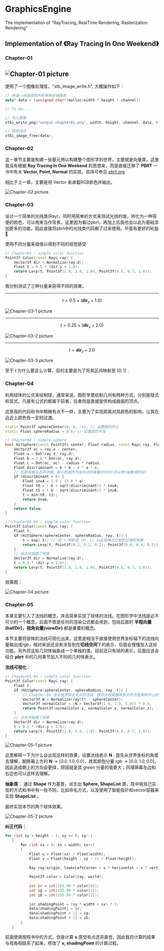 # GraphicsEngine
The implementation of "RayTracing, RealTime Rendering, Rasterization Rendering" 

## Implementation of 《Ray Tracing In One Weekend》
### Chapter-01
![Chapter-01 picture](./QZRayTracer/output-chapter01.png)
---
使用了一个图像处理库，"stb_image_write.h",
大概操作如下：
```cpp
// 申请一块连续的内存用来存储像素
auto* data = (unsigned char*)malloc(width * height * channel);

// To do...

// 写入图像
stbi_write_png("output-chapter01.png", width, height, channel, data, 0);

// 释放内存
stbi_image_free(data);
```
### Chapter-02
这一章节主要是构建一些基元用以构建整个图形学的世界，主要就是向量类，这里我没有根据 **Ray Tracing In One Weekend** 的思想来，而是直接迁移了 **PBRT** 一书中有关 **Vector, Point, Normal** 的实现，具体可参见 [pbrt.org](https://www.pbrt.org/)

相比于上一章，主要是用 Vector 来承载RGB颜色并输出。

![Chapter-02 picture](./QZRayTracer/output-chapter02.png)
### Chapter-03
设计一个简单的光线类(Ray)，同时用简单的方式来测试光线的值，转化为一种简便的颜色，可以用来当作背景。这里因为看过pbrt，再加上后面也会以此为基础添加更多的功能，因此直接将pbrt中的光线类代码搬了过来使用。毕竟有更好的轮胎🤣

使用不同分量来插值以得到不同的视觉感受
```cpp
// Chapter03 : simple color function
Point3f Color(const Ray& ray) {
	Vector3f dir = Normalize(ray.d);
	Float t = 0.5 * (dir.y + 1.0);
	return Lerp(t, Point3f(1.0, 1.0, 1.0), Point3f(0.5, 0.7, 1.0));
}
```

我分别测试了三种分量来获得不同的效果。

---
$$t=0.5\times(\mathbf{dir}_y + 1.0)$$

 ![Chapter-03-1 picture](./QZRayTracer/output-chapter03-1.png)

---
$$t=0.25\times(\mathbf{dir}_x + 2.0)$$

 ![Chapter-03-2 picture](./QZRayTracer/output-chapter03-2.png)

---
 $$t=\mathbf{dir}_z + 2.0$$

 ![Chapter-03-3 picture](./QZRayTracer/output-chapter03-3.png)

至于 $t$ 为什么要这么计算，目的主要是为了将其区间映射至 $[0,1]$ .

### Chapter-04
利用球体的公式来绘制球，通常来说，图形学里绘制几何有两种方式，分别是隐式和显式，凡是有公式的都属于前者，后者则是直接提供构成曲面的顶点。

这里我的代码和书中稍微有点不一样，主要为了实现距离对其颜色的影响，让其在远近上颜色有一定的过渡。

```cpp
static Point3f sphereCenter(0, 0, -1); // 设置圆的中心
static Float sphereRadius = 0.5; // 设置圆的半径

// Chapter04 : simple sphere
bool HitSphere(const Point3f& center, Float radius, const Ray& ray, Float& t) {
	Vector3f oc = ray.o - center;
	Float a = Dot(ray.d, ray.d);
	Float b = 2.0 * Dot(oc, ray.d);
	Float c = Dot(oc, oc) - radius * radius;
	Float discriminant = b * b - 4 * a * c;
	// 判断有根与否并求根，取小的根作为击中点所需要的时间(可以把t抽象成时间)
	if (discriminant > 0) {
		Float invA = 1.0 / (2.0 * a);
		Float t0 = (-b + sqrt(discriminant)) * invA;
		Float t1 = (-b - sqrt(discriminant)) * invA;
		t = min(t0, t1);
		return true;
	}
	return false;
}

// Chapter03-04 : simple color function
Point3f Color(const Ray& ray) {
	Float t;
	if (HitSphere(sphereCenter, sphereRadius, ray, t)) {
		t = exp(-t); // 将 t 映射至 (0, 1] 以此获得远近颜色过渡的效果
		return Lerp(t, Point3f(0.2, 0.2, 0.2), Point3f(0.6, 0.4, 0.5));
	}
	// 没击中就画个背景
	Vector3f dir = Normalize(ray.d);
	t = 0.5 * (dir.y + 1.0);
	return Lerp(t, Point3f(1.0, 1.0, 1.0), Point3f(0.5, 0.7, 1.0));
}
```

效果图：

![Chapter-04 picture](./QZRayTracer/output-chapter04.png)

### Chapter-05
本章主要引入了法线的概念，并且简单实现了球体的法线。在图形学中法线是必不可少的一个概念，后面不管是任何的渲染公式都会用到，包括后面的 **半程向量(halfDir)，视角向量(viewDir)** 都是重要的概念。

本节主要将球体的法线可视化出来，这里是相当于直接使用世界坐标轴下的法线向量输出成rgb，相对来说还没有涉及到在**切线空间**下的表示，后面会慢慢加入这些功能。另外将这些几何体抽象成一个单独的类，目前还只有球的表示，后面应该会结合 **pbrt** 中的几何章节加入不同的几何体表示。

**法线可视化**：

```cpp
// Chapter03-04 : simple color function
Point3f Color(const Ray& ray) {
	Float t;
	if (HitSphere(sphereCenter, sphereRadius, ray, t)) {
		// Chapter-05:击中就求其击中点的法线，球的法线直接就是击中点连接球中心的交点
		Vector3f N = Normalize(ray(t) - sphereCenter); 
		Vector3f normalColor = (N + Vector3f(1.0, 1.0, 1.0)) * 0.5;
		return Point3f(normalColor.x, normalColor.y, normalColor.z);
	}
	// 没击中就画个背景
	Vector3f dir = Normalize(ray.d);
	t = 0.5 * (dir.y + 1.0);
	return Lerp(t, Point3f(1.0, 1.0, 1.0), Point3f(0.5, 0.7, 1.0));
}
```
![Chapter-05-1 picture](./QZRayTracer/output-chapter05-1.png)

这里解释一下为什么会出现这样的效果，设置法线表示 $\mathbf{N}$ .
首先从世界坐标的角度去理解，朝屏幕上方的 $\mathbf{N} \to [0.0,1.0,0.0]$，故其颜色分量 $rgb \to [0.0,1.0,0.0]$，因此造成朝上的方向会更绿，原因就是其 $green$ 分量的值更大；同理屏幕左边和右边也可以这样去理解。

**抽象类**：
通过 **Shape** 作为基类，派生出 **Sphere, ShapeList** 类，其中我自己实现的方式和书中有一些不同，比如命名方式，以及使用了智能指针和vector容器来实现 **ShapeList** 。

最终实现本节的两个球体效果。

![Chapter-05-2 picture](./QZRayTracer/output-chapter05-2.png)

**纠正代码：**
 ```cpp
 for (int sy = height - 1; sy >= 0; sy--)
	{
		for (int sx = 0; sx < width; sx++)
		{
			Float u = Float(sx) / Float(width);
			Float v = Float(height - sy - 1) / Float(height);
			
			Ray ray(origin, lowerLeftCorner + u * horizontal + v * vertical);
			
			Point3f color = Color(ray, world);
			
			int ir = int(255.99 * color[0]);
			int ig = int(255.99 * color[1]);
			int ib = int(255.99 * color[2]);
			
			int shadingPoint = (sy * width + sx) * 3;
			data[shadingPoint] = ir;
			data[shadingPoint + 1] = ig;
			data[shadingPoint + 2] = ib;
		}
	}
 ```
 前面使用按照书中的方式，但是计算 **v** 感觉有点违背直觉，因此我将计算的结果与视角相联系了起来，修改了 **v, shadingPoint** 的计算过程。